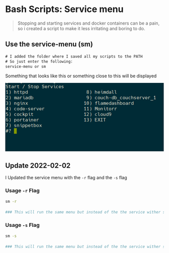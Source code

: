 # Bash Scripts: Service menu

> Stopping and starting services and docker containers can be a pain, so i created a script to make it less irritating and boring to do.

## Use the service-menu (sm)

```shell
# I added the folder where I saved all my scripts to the PATH
# So just enter the following:
service-menu or sm
```

Something that looks like this or something close to this will be displayed

![Service Menu](../bash/serviceMenu.png)

## Update 2022-02-02

I Updated the service menu with the `-r` flag and the `-s` flag

### Usage `-r` Flag

```sh
sm -r

### This will run the same menu but instead of the the service wither stopping or starting depending on it's status, -r will send a restart command to any of the servies or containes chosen
```

### Usage `-s` Flag

```sh
sm -s

### This will run the same menu but instead of the the service wither stopping or starting depending on it's status, -s will send a status / inspect command to any of the servies or containes chosen
```
